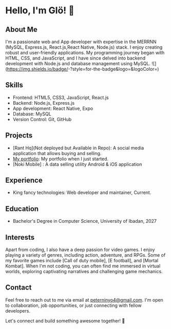 # Hello, I'm Glö! 👋

## About Me
I'm a passionate web and App developer with expertise in the MERRNN (MySQL, Express.js, React.js,React Native, Node.js) stack. I enjoy creating robust and user-friendly applications. My programming journey began with HTML, CSS, and JavaScript, and I have since delved into backend development with Node.js and database management using MySQL. 
  ![<Badge Name>](https://img.shields.io/badge/<Badge Text>-<Background Color>?style=for-the-badge&logo=<Icon Name>&logoColor=<Logo Color>)
## Skills
- Frontend: HTML5, CSS3, JavaScript, React.js
- Backend: Node.js, Express.js
- App development: React Native, Expo
- Database: MySQL
- Version Control: Git, GitHub

## Projects
- [Rant Hq](Not deployed but Available in Repo): A social media application that allows buying and selling.
- [My portfolio](gloriouspete.netlify.app): My portfolio when I just started.
- [Noki Mobile] : A data selling utility Android & iOS application

## Experience
- King fancy technologies: Web developer and maintainer, Current.


## Education
- Bachelor's Degree in Computer Science, University of Ibadan, 2027

## Interests
Apart from coding, I also have a deep passion for video games. I enjoy playing a variety of genres, including action, adventure, and RPGs. Some of my favorite games include [Call of duty mobile], [E football], and [Mortal Kombat]. When I'm not coding, you can often find me immersed in virtual worlds, exploring captivating narratives and challenging game mechanics.

## Contact
Feel free to reach out to me via email at peterninyo4@gmail.com. I'm open to collaboration, job opportunities, or just connecting with fellow developers.

Let's connect and build something awesome together! 🚀
